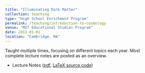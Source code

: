```yaml
---
title: "Illuminating Dark Matter"
collection: teaching
type: "High School Enrichment Program"
permalink: /teaching/introduction-to-cosmology
venue: "MIT Educational Studies Program"
date: 2013-01-01
location: "Cambridge, MA"
---
```


Taught multiple times, focusing on different topics each year.  Most complete lecture notes are posted as an overview.
 - Lecture Notes ([pdf]({{base_path}}/files/teaching/illuminating_dark_matter/Illuminating-Dark-Matter-LectureNotes.pdf), [LaTeX source code]({{base_path}}/files/teaching/illuminating_dark_matter/Illuminating-Dark-Matter-LectureNotesSource.zip))
